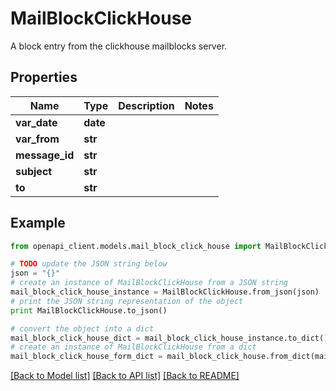 # MailBlockClickHouse

A block entry from the clickhouse mailblocks server.

## Properties
Name | Type | Description | Notes
------------ | ------------- | ------------- | -------------
**var_date** | **date** |  | 
**var_from** | **str** |  | 
**message_id** | **str** |  | 
**subject** | **str** |  | 
**to** | **str** |  | 

## Example

```python
from openapi_client.models.mail_block_click_house import MailBlockClickHouse

# TODO update the JSON string below
json = "{}"
# create an instance of MailBlockClickHouse from a JSON string
mail_block_click_house_instance = MailBlockClickHouse.from_json(json)
# print the JSON string representation of the object
print MailBlockClickHouse.to_json()

# convert the object into a dict
mail_block_click_house_dict = mail_block_click_house_instance.to_dict()
# create an instance of MailBlockClickHouse from a dict
mail_block_click_house_form_dict = mail_block_click_house.from_dict(mail_block_click_house_dict)
```
[[Back to Model list]](../README.md#documentation-for-models) [[Back to API list]](../README.md#documentation-for-api-endpoints) [[Back to README]](../README.md)


